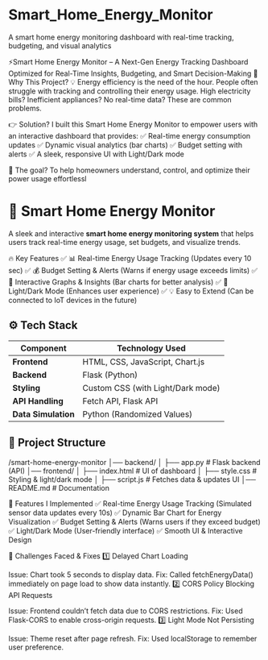 # Smart_Home_Energy_Monitor
A smart home energy monitoring dashboard with real-time tracking, budgeting, and visual analytics

⚡Smart Home Energy Monitor – A Next-Gen Energy Tracking Dashboard
Optimized for Real-Time Insights, Budgeting, and Smart Decision-Making
🚀 Why This Project?
💡 Energy efficiency is the need of the hour.
People often struggle with tracking and controlling their energy usage. High electricity bills? Inefficient appliances? No real-time data? These are common problems.

👉 Solution?
I built this Smart Home Energy Monitor to empower users with an interactive dashboard that provides:
✅ Real-time energy consumption updates
✅ Dynamic visual analytics (bar charts)
✅ Budget setting with alerts
✅ A sleek, responsive UI with Light/Dark mode

🎯 The goal? To help homeowners understand, control, and optimize their power usage effortlessl

# 🚀 Smart Home Energy Monitor

A sleek and interactive **smart home energy monitoring system** that helps users track real-time energy usage, set budgets, and visualize trends.

🔥 Key Features
✅ 📊 Real-time Energy Usage Tracking (Updates every 10 sec)
✅ 💰 Budget Setting & Alerts (Warns if energy usage exceeds limits)
✅ 🎨 Interactive Graphs & Insights (Bar charts for better analysis)
✅ 🌙 Light/Dark Mode (Enhances user experience)
✅ 💡 Easy to Extend (Can be connected to IoT devices in the future)  

## ⚙️ Tech Stack
| **Component**   | **Technology Used** |
|----------------|----------------|
| **Frontend**   | HTML, CSS, JavaScript, Chart.js |
| **Backend**    | Flask (Python) |
| **Styling**    | Custom CSS (with Light/Dark mode) |
| **API Handling** | Fetch API, Flask API |
| **Data Simulation** | Python (Randomized Values) |

## 📂 Project Structure
/smart-home-energy-monitor
│── backend/
│   ├── app.py          # Flask backend (API)
│── frontend/
│   ├── index.html      # UI of dashboard
│   ├── style.css       # Styling & light/dark mode
│   ├── script.js       # Fetches data & updates UI
│── README.md           # Documentation

🎯 Features I Implemented
✅ Real-time Energy Usage Tracking (Simulated sensor data updates every 10s)
✅ Dynamic Bar Chart for Energy Visualization
✅ Budget Setting & Alerts (Warns users if they exceed budget)
✅ Light/Dark Mode (User-friendly interface)
✅ Smooth UI & Interactive Design

🚀 Challenges Faced & Fixes
1️⃣ Delayed Chart Loading

Issue: Chart took 5 seconds to display data.
Fix: Called fetchEnergyData() immediately on page load to show data instantly.
2️⃣ CORS Policy Blocking API Requests

Issue: Frontend couldn’t fetch data due to CORS restrictions.
Fix: Used Flask-CORS to enable cross-origin requests.
3️⃣ Light Mode Not Persisting

Issue: Theme reset after page refresh.
Fix: Used localStorage to remember user preference.





